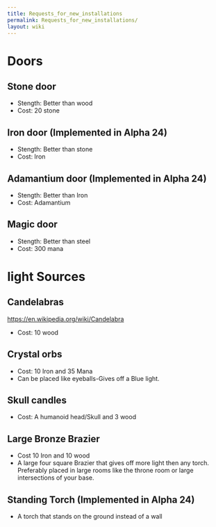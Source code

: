 ```yaml
---
title: Requests_for_new_installations
permalink: Requests_for_new_installations/
layout: wiki
---
```


Doors
=====

Stone door
----------

-   Stength: Better than wood
-   Cost: 20 stone

Iron door (Implemented in Alpha 24)
-----------------------------------

-   Stength: Better than stone
-   Cost: Iron

Adamantium door (Implemented in Alpha 24)
-----------------------------------------

-   Stength: Better than Iron
-   Cost: Adamantium

Magic door
----------

-   Stength: Better than steel
-   Cost: 300 mana

light Sources
=============

Candelabras
-----------

<https://en.wikipedia.org/wiki/Candelabra>

-   Cost: 10 wood

Crystal orbs
------------

-   Cost: 10 Iron and 35 Mana
-   Can be placed like eyeballs-Gives off a Blue light.

Skull candles
-------------

-   Cost: A humanoid head/Skull and 3 wood

Large Bronze Brazier
--------------------

-   Cost 10 Iron and 10 wood
-   A large four square Brazier that gives off more light then any
    torch. Preferably placed in large rooms like the throne room or
    large intersections of your base.

Standing Torch (Implemented in Alpha 24)
----------------------------------------

-   A torch that stands on the ground instead of a wall


